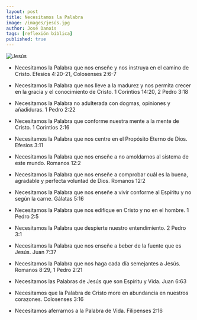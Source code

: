 ```yaml
---
layout: post
title: Necesitamos la Palabra
image: /images/jesús.jpg
author: José Danois
tags: [reflexión bíblica] 
published: true
---
```

![Jesús](/images/jesús.jpg)
-   Necesitamos la Palabra que nos enseñe y nos instruya en el camino de Cristo. Efesios 4:20-21, Colosenses 2:6-7
    
-   Necesitamos la Palabra que nos lleve a la madurez y nos permita crecer en la gracia y el conocimiento de Cristo. 1 Corintios 14:20, 2 Pedro 3:18
    
-   Necesitamos la Palabra no adulterada con dogmas, opiniones y añadiduras. 1 Pedro 2:22
    
-   Necesitamos la Palabra que conforme nuestra mente a la mente de Cristo. 1 Corintios 2:16
    
-   Necesitamos la Palabra que nos centre en el Propósito Eterno de Dios. Efesios 3:11
    
-   Necesitamos la Palabra que nos enseñe a no amoldarnos al sistema de este mundo. Romanos 12:2
    
-   Necesitamos la Palabra que nos enseñe a comprobar cuál es la buena, agradable y perfecta voluntad de Dios. Romanos 12:2
    
-   Necesitamos la Palabra que nos enseñe a vivir conforme al Espíritu y no según la carne. Gálatas 5:16
    
-   Necesitamos la Palabra que nos edifique en Cristo y no en el hombre. 1 Pedro 2:5
    
-   Necesitamos la Palabra que despierte nuestro entendimiento. 2 Pedro 3:1
    
-   Necesitamos la Palabra que nos enseñe a beber de la fuente que es Jesús. Juan 7:37
    
-   Necesitamos la Palabra que nos haga cada día semejantes a Jesús. Romanos 8:29, 1 Pedro 2:21
    
-   Necesitamos las Palabras de Jesús que son Espíritu y Vida. Juan 6:63
    
-   Necesitamos que la Palabra de Cristo more en abundancia en nuestros corazones. Colosenses 3:16
    
-   Necesitamos aferrarnos a la Palabra de Vida. Filipenses 2:16
